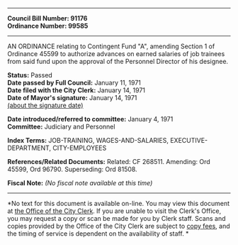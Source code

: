 * * * * *  
  
**Council Bill Number: [](#h0)[](#h2)91176**   
**Ordinance Number: 99585**  
  
* * * * *  
  
AN ORDINANCE relating to Contingent Fund "A", amending Section 1 of Ordinance 45599 to authorize advances on earned salaries of job trainees from said fund upon the approval of the Personnel Director of his designee.  
  
**Status:** Passed   
**Date passed by Full Council:** January 11, 1971   
**Date filed with the City Clerk:** January 14, 1971   
**Date of Mayor's signature:** January 14, 1971   
[(about the signature date)](/~public/approvaldate.htm)   
  
  
**Date introduced/referred to committee:** January 4, 1971   
**Committee:** Judiciary and Personnel   
  
**Index Terms:** JOB-TRAINING, WAGES-AND-SALARIES, EXECUTIVE-DEPARTMENT, CITY-EMPLOYEES  
  
**References/Related Documents:** Related: CF 268511. Amending: Ord 45599, Ord 96790. Superseding: Ord 81508.  
  
**Fiscal Note:** *(No fiscal note available at this time)*  
  
* * * * *  
  
*No text for this document is available on-line. You may view this document at [the Office of the City Clerk](http://www.seattle.gov/leg/clerk/contactUs.htm). If you are unable to visit the Clerk's Office, you may request a copy or scan be made for you by Clerk staff. Scans and copies provided by the Office of the City Clerk are subject to [copy fees](http://clerk.seattle.gov/~public/clerkfees.htm), and the timing of service is dependent on the availability of staff. *  
  
  
